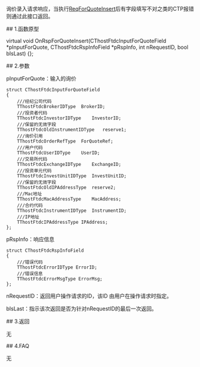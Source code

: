 <p>询价录入请求响应，当执行<a href="../../CTHOSTFTDCTRADERSPI/REQFORQUOTEINSERT/">ReqForQuoteInsert</a>后有字段填写不对之类的CTP报错则通过此接口返回。</p>
<span class="anchor" id="49624402-bd8a-4045-8c43-dec49b4dc3b4"></span>
## 1.函数原型
<p>virtual void OnRspForQuoteInsert(CThostFtdcInputForQuoteField *pInputForQuote, CThostFtdcRspInfoField *pRspInfo, int nRequestID, bool bIsLast) {};</p>
<span class="anchor" id="9c318075-fecd-41cd-872b-c612329cfaa6"></span>
## 2.参数
<p>pInputForQuote：输入的询价</p>
<pre><code>struct CThostFtdcInputForQuoteField
{
    ///经纪公司代码
    TThostFtdcBrokerIDType  BrokerID;
    ///投资者代码
    TThostFtdcInvestorIDType    InvestorID;
    ///保留的无效字段
    TThostFtdcOldInstrumentIDType   reserve1;
    ///询价引用
    TThostFtdcOrderRefType  ForQuoteRef;
    ///用户代码
    TThostFtdcUserIDType    UserID;
    ///交易所代码
    TThostFtdcExchangeIDType    ExchangeID;
    ///投资单元代码
    TThostFtdcInvestUnitIDType  InvestUnitID;
    ///保留的无效字段
    TThostFtdcOldIPAddressType  reserve2;
    ///Mac地址
    TThostFtdcMacAddressType    MacAddress;
    ///合约代码
    TThostFtdcInstrumentIDType  InstrumentID;
    ///IP地址
    TThostFtdcIPAddressType IPAddress;
};
</code></pre>
<p>pRspInfo：响应信息</p>
<pre><code>struct CThostFtdcRspInfoField
{
    ///错误代码
    TThostFtdcErrorIDType ErrorID;
    ///错误信息
    TThostFtdcErrorMsgType ErrorMsg;
};
</code></pre>
<p>nRequestID：返回用户操作请求的ID，该ID 由用户在操作请求时指定。</p>
<p>bIsLast：指示该次返回是否为针对nRequestID的最后一次返回。</p>
<span class="anchor" id="0011029a-a02a-497f-bef6-56fd43249ee6"></span>
## 3.返回
<p>无</p>
<span class="anchor" id="dd5e92c9-d90a-4dfc-9684-5fc81b4ebe52"></span>
## 4.FAQ
<p>无</p>
